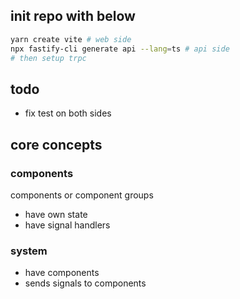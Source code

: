 ## init repo with below

```sh
yarn create vite # web side
npx fastify-cli generate api --lang=ts # api side
# then setup trpc
```

## todo

- fix test on both sides

## core concepts

### components

components or component groups

- have own state
- have signal handlers

### system
- have components
- sends signals to components
